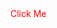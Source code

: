 <html>
  <head>
    <style>
  a{
    color: red;
    padding:10 px 20 px;
    border-radius: 30 px;
  }
  a:hover
  {
    color:green;
  }
</style>
  </head>
  <body>
<a href"https://abirami-jeyakumar.github.io/Image-gallery-using-CSS/"> Click Me </a>

  </body>
</html>
